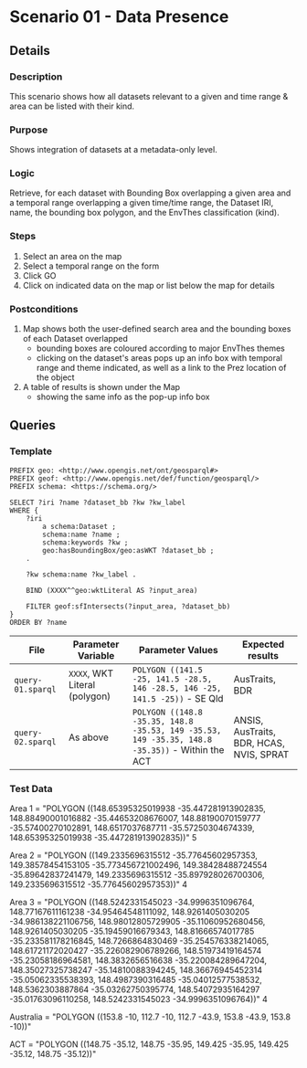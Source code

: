 # Scenario 01 - Data Presence

## Details

### Description

This scenario shows how all datasets relevant to a given and time range & area can be listed with their kind.

### Purpose

Shows integration of datasets at a metadata-only level.

### Logic

Retrieve, for each dataset with Bounding Box overlapping a given area and a temporal range overlapping a given time/time range, the Dataset IRI, name, the bounding box polygon, and the EnvThes classification (kind).

### Steps

1. Select an area on the map
2. Select a temporal range on the form
3. Click GO
4. Click on indicated data on the map or list below the map for details

### Postconditions

1. Map shows both the user-defined search area and the bounding boxes of each Dataset overlapped
    * bounding boxes are coloured according to major EnvThes themes
    * clicking on the dataset's areas pops up an info box with temporal range and theme indicated, as well as a link to the Prez location of the object
2. A table of results is shown under the Map
    * showing the same info as the pop-up info box

## Queries

### Template

```
PREFIX geo: <http://www.opengis.net/ont/geosparql#>
PREFIX geof: <http://www.opengis.net/def/function/geosparql/>
PREFIX schema: <https://schema.org/>

SELECT ?iri ?name ?dataset_bb ?kw ?kw_label
WHERE {
    ?iri
        a schema:Dataset ;
        schema:name ?name ;
        schema:keywords ?kw ;
        geo:hasBoundingBox/geo:asWKT ?dataset_bb ;
    .

    ?kw schema:name ?kw_label .

    BIND (XXXX^^geo:wktLiteral AS ?input_area)

    FILTER geof:sfIntersects(?input_area, ?dataset_bb)
}
ORDER BY ?name
```

| **File**          | **Parameter Variable**        | **Parameter Values**                                                                            | **Expected results**                     |
|-------------------|-------------------------------|-------------------------------------------------------------------------------------------------|------------------------------------------|
| `query-01.sparql` | `XXXX`, WKT Literal (polygon) | `POLYGON ((141.5 -25, 141.5 -28.5, 146 -28.5, 146 -25, 141.5 -25))` - SE Qld                    | AusTraits, BDR                           |
| `query-02.sparql` | As above                      | `POLYGON ((148.8 -35.35, 148.8 -35.53, 149 -35.53, 149 -35.35, 148.8 -35.35))` - Within the ACT | ANSIS, AusTraits, BDR, HCAS, NVIS, SPRAT |


### Test Data

Area 1 = "POLYGON ((148.65395325019938 -35.447281913902835, 148.88490001016882 -35.44653208676007, 148.88190070159777 -35.57400270102891, 148.6517037687711 -35.57250304674339, 148.65395325019938 -35.447281913902835))"
5

Area 2 = "POLYGON ((149.2335696315512 -35.77645602957353, 149.38578454153105 -35.773456721002496, 149.38428488724554 -35.89642837241479, 149.2335696315512 -35.897928026700306, 149.2335696315512 -35.77645602957353))"
4

Area 3 = "POLYGON ((148.5242331545023 -34.9996351096764, 148.77167611161238 -34.95464548111092, 148.9261405030205 -34.986138221106756, 148.98012805729905 -35.11060952680456, 148.9261405030205 -35.19459016679343, 148.81666574017785 -35.233581178216845, 148.7266864830469 -35.254576338214065, 148.61721172020427 -35.226082906789266, 148.51973419164574 -35.23058186964581, 148.3832656516638 -35.220084289647204, 148.35027325738247 -35.14810088394245, 148.36676945452314 -35.05062335538393, 148.4987390316485 -35.04012577538532, 148.5362303887864 -35.03262750395774, 148.54072935164297 -35.01763096110258, 148.5242331545023 -34.9996351096764))"
4

Australia = "POLYGON ((153.8 -10, 112.7 -10, 112.7 -43.9, 153.8 -43.9, 153.8 -10))"

ACT = "POLYGON ((148.75 -35.12, 148.75 -35.95, 149.425 -35.95, 149.425 -35.12, 148.75 -35.12))"